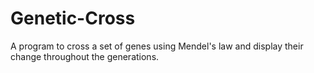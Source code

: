 # Genetic-Cross
A program to cross a set of genes using Mendel's law and display their change throughout the generations.
